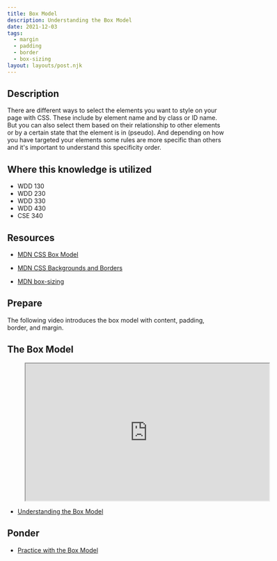 ```yaml
---
title: Box Model
description: Understanding the Box Model 
date: 2021-12-03
tags:
  - margin
  - padding
  - border
  - box-sizing
layout: layouts/post.njk
---
```


## Description

There are different ways to select the elements you want to style on your page with CSS. These include by element name and by class or ID name. But you can also select them based on their relationship to other elements or by a certain state that the element is in (pseudo). And depending on how you have targeted your elements some rules are more specific than others and it's important to understand this specificity order.

## Where this knowledge is utilized

- WDD 130
- WDD 230
- WDD 330
- WDD 430
- CSE 340

## Resources

- [MDN CSS Box Model](https://developer.mozilla.org/en-US/docs/Web/CSS/CSS_Box_Model)

- [MDN CSS Backgrounds and Borders](https://developer.mozilla.org/en-US/docs/Web/CSS/CSS_Backgrounds_and_Borders)

- [MDN box-sizing](https://developer.mozilla.org/en-US/docs/Web/CSS/box-sizing)

## Prepare

The following video introduces the box model with content, padding, border, and margin. 

## The Box Model

<figure class="video-container">

<iframe title="YouTube video player" src="https://www.youtube.com/embed/Np1FuPKLb3E" width="560" height="315" allowfullscreen="allowfullscreen" allow="accelerometer; autoplay; clipboard-write; encrypted-media; gyroscope; picture-in-picture"></iframe>
</figure>

- [Understanding the Box Model](prepare1)

## Ponder

- [Practice with the Box Model](ponder1/)
